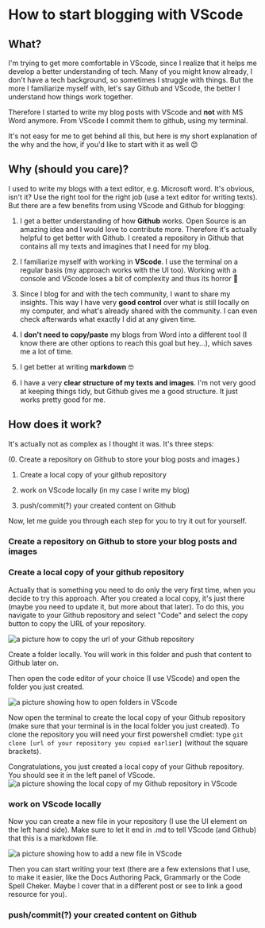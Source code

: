 # How to start blogging with VScode

## What?

I'm trying to get more comfortable in VScode, since I realize that it helps me develop a better understanding of tech. Many of you might know already, I don't have a tech background, so sometimes I struggle with things. But the more I familiarize myself with, let's say Github and VScode, the better I understand how things work together.

Therefore I started to write my blog posts with VScode and **not** with MS Word anymore. From VScode I commit them to github, using my terminal.

It's not easy for me to get behind all this, but here is my short explanation of the why and the how, if you'd like to start with it as well 😊

## Why (should you care)?

I used to write my blogs with a text editor, e.g. Microsoft word. It's obvious, isn't it? Use the right tool for the right job (use a text editor for writing texts). But there are a few benefits from using VScode and Github for blogging:

1. I get a better understanding of how **Github** works. Open Source is an amazing idea and I would love to contribute more. Therefore it's actually helpful to get better with Github. I created a repository in Github that contains all my texts and imagines that I need for my blog.

2. I familiarize myself with working in **VScode**. I use the terminal on a regular basis (my approach works with the UI too). Working with a console and VScode loses a bit of complexity and thus its horror 🙂

3. Since I blog for and with the tech community, I want to share my insights. This way I have very **good control** over what is still locally on my computer, and what's already shared with the community. I can even check afterwards what exactly I did at any given time.

4. I **don't need to copy/paste** my blogs from Word into a different tool (I know there are other options to reach this goal but hey...), which saves me a lot of time.

5. I get better at writing **markdown** 🤓

6. I have a very **clear structure of my texts and images**. I'm not very good at keeping things tidy, but Github gives me a good structure. It just works pretty good for me.

## How does it work?

It's actually not as complex as I thought it was. It's three steps:

(0. Create a repository on Github to store your blog posts and images.)

1. Create a local copy of your github repository

2. work on VScode locally (in my case I write my blog)

3. push/commit(?) your created content on Github

Now, let me guide you through each step for you to try it out for yourself.

### Create a repository on Github to store your blog posts and images

### Create a local copy of your github repository

Actually that is something you need to do only the very first time, when you decide to try this approach. After you created a local copy, it's just there (maybe you need to update it, but more about that later).
To do this, you navigate to your Github repository and select "Code" and select the copy button to copy the URL of your repository.

![a picture how to copy the url of your Github repository](clone-repository-locally.png)

Create a folder locally. You will work in this folder and push that content to Github later on.

Then open the code editor of your choice (I use VScode) and open the folder you just created.

![a picture showing how to open folders in VScode](open-folder-in-vscode.png)

Now open the terminal to create the local copy of your Github repository (make sure that your terminal is in the local folder you just created). To clone the repository you will need your first powershell cmdlet:
type `git clone [url of your repository you copied earlier]` (without the square brackets).

Congratulations, you just created a local copy of your Github repository. You should see it in the left panel of VScode.
![a picture showing the local copy of my Github repository in VScode](local-copy-repo.png)

### work on VScode locally

Now you can create a new file in your repository (I use the UI element on the left hand side). Make sure to let it end in .md to tell VScode (and Github) that this is a markdown file.

![a picture showing how to add a new file in VScode](create-new-file.png)

Then you can start writing your text (there are a few extensions that I use, to make it easier, like the Docs Authoring Pack, Grammarly or the Code Spell Cheker. Maybe I cover that in a different post or see to link a good resource for you).

### push/commit(?) your created content on Github
